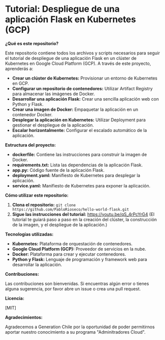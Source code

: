 # Tutorial: Despliegue de una aplicación Flask en Kubernetes (GCP)

**¿Qué es este repositorio?**

Este repositorio contiene todos los archivos y scripts necesarios para seguir el tutorial de despliegue de una aplicación Flask en un clúster de Kubernetes en Google Cloud Platform (GCP). A través de este proyecto, aprenderás a:

* **Crear un clúster de Kubernetes:** Provisionar un entorno de Kubernetes en GCP.
* **Configurar un repositorio de contenedores:** Utilizar Artifact Registry para almacenar las imágenes de Docker.
* **Desarrollar una aplicación Flask:** Crear una sencilla aplicación web con Python y Flask.
* **Crear una imagen de Docker:** Empaquetar la aplicación en un contenedor Docker.
* **Desplegar la aplicación en Kubernetes:** Utilizar Deployment para gestionar el despliegue de la aplicación.
* **Escalar horizontalmente:** Configurar el escalado automático de la aplicación.

**Estructura del proyecto:**

* **dockerfile:** Contiene las instrucciones para construir la imagen de Docker.
* **requirements.txt:** Lista las dependencias de la aplicación Flask.
* **app.py:** Código fuente de la aplicación Flask.
* **deployment.yaml:** Manifiesto de Kubernetes para desplegar la aplicación.
* **service.yaml:** Manifiesto de Kubernetes para exponer la aplicación.

**Cómo utilizar este repositorio:**

1. **Clona el repositorio:** `git clone https://github.com/PabloRioseco/hello-world-flask.git`
2. **Sigue las instrucciones del tutorial:** https://youtu.be/qS_4rPcYrG4 (El tutorial te guiará paso a paso en la creación del clúster, la construcción de la imagen, y el despliegue de la aplicación.)

**Tecnologías utilizadas:**

* **Kubernetes:** Plataforma de orquestación de contenedores.
* **Google Cloud Platform (GCP):** Proveedor de servicios en la nube.
* **Docker:** Plataforma para crear y ejecutar contenedores.
* **Python y Flask:** Lenguaje de programación y framework web para desarrollar la aplicación.

**Contribuciones:**

Las contribuciones son bienvenidas. Si encuentras algún error o tienes alguna sugerencia, por favor abre un issue o crea una pull request.

**Licencia:**

[MIT]

**Agradecimientos:**

Agradecemos a Generation Chile por la oportunidad de poder permitirnos aportar nuestro conocimiento a su programa "Adminitradores Cloud".